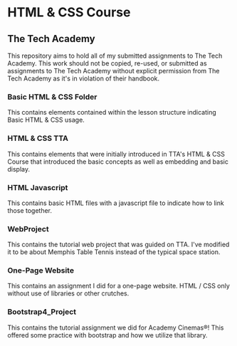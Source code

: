 # HTML & CSS Course 
## The Tech Academy

This repository aims to hold all of my submitted assignments to The Tech Academy. This work should not be copied, re-used, or submitted as assignments to The Tech Academy without explicit permission from The Tech Academy as it's in violation of their handbook. 

### Basic HTML & CSS Folder 
This contains elements contained within the lesson structure indicating Basic HTML & CSS usage.

### HTML & CSS TTA 
This contains elements that were initially introduced in TTA's HTML & CSS Course that introduced the basic concepts as well as embedding and basic display. 

### HTML Javascript
This contains basic HTML files with a javascript file to indicate how to link those together.

### WebProject
This contains the tutorial web project that was guided on TTA. I've modified it to be about Memphis Table Tennis instead of the typical space station.

### One-Page Website
This contains an assignment I did for a one-page website. HTML / CSS only without use of libraries or other crutches. 

### Bootstrap4_Project
This contains the tutorial assignment we did for Academy Cinemas&reg;! This offered some practice with bootstrap and how we utilize that library.
